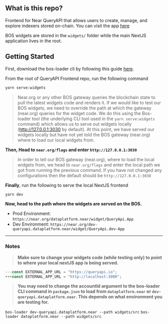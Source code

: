 ## What is this repo?

Frontend for Near QueryAPI that allows users to create, manage, and explore indexers stored on-chain. You can visit the app [here](https://near.org/dataplatform.near/widget/QueryApi.App)


BOS widgets are stored in the `widgets/` folder while the main NextJS application lives in the root.

## Getting Started

First, download the bos-loader cli by following this guide [here](https://docs.near.org/bos/dev/bos-loader). 

From the root of QueryAPI Frontend repo, run the following command

```bash
yarn serve:widgets
```
> Near.org or any other BOS gateway queries the blockchain state to pull the latest widgets code and renders it. If we would like to test our BOS widgets, we need to override the path at which the gateway (near.org) queries for the widget code. We do this using the Bos-loader tool (the underlying CLI tool used in the `yarn serve:widgets` command) which allows us to serve out widgets locally (http://127.0.0.1:3030 by default). At this point, we have served our widgets locally but have not yet told the BOS gateway (near.org) where to load our local widgets from. 


**Then, Head to `near.org/flags` and enter `http://127.0.0.1:3030`**

> In order to tell our BOS gateway (near.org), where to load the local widgets from, we head to `near.org/flags` and enter the local path we got from running the previous command. If you have not changed any configurations then the default should be `http://127.0.0.1:3030`

**Finally**, run the following to serve the local NextJS frontend
```bash
yarn dev
```


**Now, head to the path where the widgets are served on the BOS.**

- Prod Environment: `https://near.org/dataplatform.near/widget/QueryApi.App`
- Dev Environment: `https://near.org/dev-queryapi.dataplatform.near/widget/QueryApi.dev-App`

---
### Notes
> **Make sure to change your widgets code (while testing only) to point to where your local nextJS app is being served.**

```QueryApi.App.jsx
---const EXTERNAL_APP_URL = "https://queryapi.io";
+++const EXTERNAL_APP_URL = "http://localhost:3000";
```


> **You may need to change the accountId argument to the bos-loader CLI command in `package.json` to load from `dataplatform.near` or `dev-queryapi.dataplatform.near`. This depends on what environment you are testing for.**

`bos-loader dev-queryapi.dataplatform.near --path widgets/src`
`bos-loader dataplatform.near --path widgets/src`



